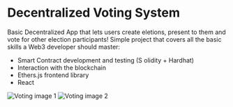 # Decentralized Voting System

Basic Decentralized App that lets users create eletions, present to them and vote for other election participants!
Simple project that covers all the basic skills a Web3 developer should master:
- Smart Contract development and testing (S olidity + Hardhat)
- Interaction with the blockchain
- Ethers.js frontend library
- React

![Voting image 1](https://ibb.co/990S9cv)
![Voting image 2](https://ibb.co/wCfyMpJ)
